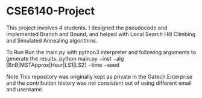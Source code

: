 # CSE6140-Project

This project involves 4 students. I designed the pseudocode and implemented Branch and Bound, and helped with Local Search Hill Climbing and Simulated Annealing algorithms.

To Run
Run the main.py with python3 interpreter and following arguments to generate the results. python main.py −inst <filename> −alg [BnB|MSTApprox|Heur|LS1|LS2] −time <cutoff in seconds> −seed <random seed>

Note
This repository was originally kept as private in the Gatech Enterprise and the contribution history was not consistent out of using different email and username.
